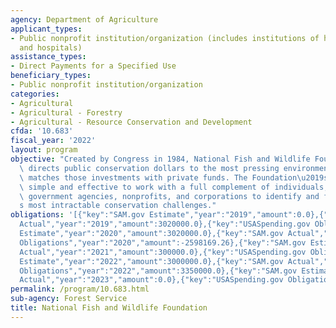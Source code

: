 ```yaml
---
agency: Department of Agriculture
applicant_types:
- Public nonprofit institution/organization (includes institutions of higher education
  and hospitals)
assistance_types:
- Direct Payments for a Specified Use
beneficiary_types:
- Public nonprofit institution/organization
categories:
- Agricultural
- Agricultural - Forestry
- Agricultural - Resource Conservation and Development
cfda: '10.683'
fiscal_year: '2022'
layout: program
objective: "Created by Congress in 1984, National Fish and Wildlife Foundation (NFWF)\
  \ directs public conservation dollars to the most pressing environmental needs and\
  \ matches those investments with private funds. The Foundation\u2019s method is\
  \ simple and effective to work with a full complement of individuals, foundations,\
  \ government agencies, nonprofits, and corporations to identify and fund the Nation\u2019\
  s most intractable conservation challenges."
obligations: '[{"key":"SAM.gov Estimate","year":"2019","amount":0.0},{"key":"SAM.gov
  Actual","year":"2019","amount":3020000.0},{"key":"USASpending.gov Obligations","year":"2019","amount":-6980000.0},{"key":"SAM.gov
  Estimate","year":"2020","amount":3020000.0},{"key":"SAM.gov Actual","year":"2020","amount":300000.0},{"key":"USASpending.gov
  Obligations","year":"2020","amount":-2598169.26},{"key":"SAM.gov Estimate","year":"2021","amount":300000.0},{"key":"SAM.gov
  Actual","year":"2021","amount":300000.0},{"key":"USASpending.gov Obligations","year":"2021","amount":3000000.0},{"key":"SAM.gov
  Estimate","year":"2022","amount":3000000.0},{"key":"SAM.gov Actual","year":"2022","amount":3000000.0},{"key":"USASpending.gov
  Obligations","year":"2022","amount":3350000.0},{"key":"SAM.gov Estimate","year":"2023","amount":3350000.0},{"key":"SAM.gov
  Actual","year":"2023","amount":0.0},{"key":"USASpending.gov Obligations","year":"2023","amount":327512.99}]'
permalink: /program/10.683.html
sub-agency: Forest Service
title: National Fish and Wildlife Foundation
---
```


